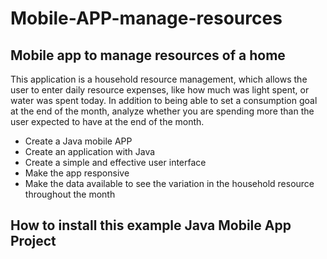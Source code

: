 # Mobile-APP-manage-resources


 ## Mobile app to manage resources of a home
This application is a household resource management, which allows the user to enter daily resource expenses, like how much was light spent, or water was spent today. In addition to being able to set a consumption goal at the end of the month, analyze whether you are spending more than the user expected to have at the end of the month. 

 * Create a Java mobile APP
 * Create an application with Java
 * Create a simple and effective user interface
 * Make the app responsive
 * Make the data available to see the variation in the household resource throughout the month

## How to install this example Java Mobile App Project 
